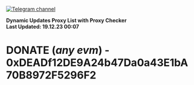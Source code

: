 [![Telegram channel](https://img.shields.io/endpoint?url=https://runkit.io/damiankrawczyk/telegram-badge/branches/master?url=https://t.me/n4z4v0d)](https://t.me/n4z4v0d) 

**Dynamic Updates Proxy List with Proxy Checker**  
**Last Updated: 19.12.23 00:07**

# DONATE (_any evm_) - 0xDEADf12DE9A24b47Da0a43E1bA70B8972F5296F2
